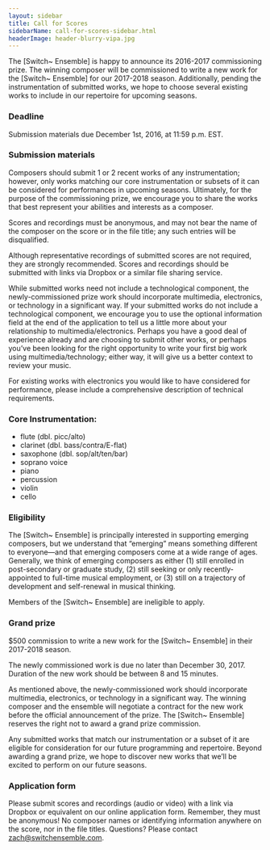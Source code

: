 ```yaml
---
layout: sidebar
title: Call for Scores
sidebarName: call-for-scores-sidebar.html
headerImage: header-blurry-vipa.jpg
---
```


The [Switch~ Ensemble] is happy to announce its 2016-2017 commissioning prize. The winning composer will be commissioned to write a new work for the [Switch~ Ensemble] for our 2017-2018 season. Additionally, pending the instrumentation of submitted works, we hope to choose several existing works to include in our repertoire for upcoming seasons.

### Deadline

Submission materials due December 1st, 2016, at 11:59 p.m. EST.

### Submission materials

Composers should submit 1 or 2 recent works of any instrumentation; however, only works matching our core instrumentation or subsets of it can be considered for performances in upcoming seasons. Ultimately, for the purpose of the commissioning prize, we encourage you to share the works that best represent your abilities and interests as a composer.

Scores and recordings must be anonymous, and may not bear the name of the composer on the score or in the file title; any such entries will be disqualified.

Although representative recordings of submitted scores are not required, they are strongly recommended. Scores and recordings should be submitted with links via Dropbox or a similar file sharing service.

While submitted works need not include a technological component, the newly-commissioned prize work should incorporate multimedia, electronics, or technology in a significant way. If your submitted works do not include a technological component, we encourage you to use the optional information field at the end of the application to tell us a little more about your relationship to multimedia/electronics. Perhaps you have a good deal of experience already and are choosing to submit other works, or perhaps you’ve been looking for the right opportunity to write your first big work using multimedia/technology; either way, it will give us a better context to review your music.

For existing works with electronics you would like to have considered for performance, please include a comprehensive description of technical requirements.

### Core Instrumentation:

- flute (dbl. picc/alto)
- clarinet (dbl. bass/contra/E-flat)
- saxophone (dbl. sop/alt/ten/bar)
- soprano voice
- piano
- percussion
- violin
- cello

### Eligibility

The [Switch~ Ensemble] is principally interested in supporting emerging composers, but we understand that “emerging” means something different to everyone—and that emerging composers come at a wide range of ages. Generally, we think of emerging composers as either (1) still enrolled in post-secondary or graduate study, (2) still seeking or only recently-appointed to full-time musical employment, or (3) still on a trajectory of development and self-renewal in musical thinking.

Members of the [Switch~ Ensemble] are ineligible to apply.

### Grand prize

$500 commission to write a new work for the [Switch~ Ensemble] in their 2017-2018 season.

The newly commissioned work is due no later than December 30, 2017. Duration of the new work should be between 8 and 15 minutes.

As mentioned above, the newly-commissioned work should incorporate multimedia, electronics, or technology in a significant way. The winning composer and the ensemble will negotiate a contract for the new work before the official announcement of the prize. The [Switch~ Ensemble] reserves the right not to award a grand prize commission.

Any submitted works that match our instrumentation or a subset of it are eligible for consideration for our future programming and repertoire. Beyond awarding a grand prize, we hope to discover new works that we’ll be excited to perform on our future seasons.

### Application form

Please submit scores and recordings (audio or video) with a link via Dropbox or equivalent on our online application form. Remember, they must be anonymous! No composer names or identifying information anywhere on the score, nor in the file titles.
​Questions? Please contact zach@switchensemble.com.
